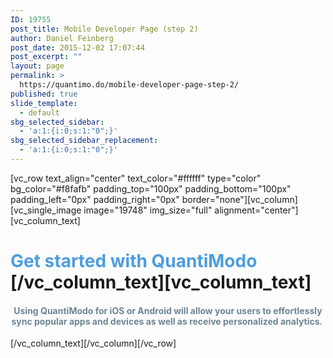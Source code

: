```yaml
---
ID: 19755
post_title: Mobile Developer Page (step 2)
author: Daniel Feinberg
post_date: 2015-12-02 17:07:44
post_excerpt: ""
layout: page
permalink: >
  https://quantimo.do/mobile-developer-page-step-2/
published: true
slide_template:
  - default
sbg_selected_sidebar:
  - 'a:1:{i:0;s:1:"0";}'
sbg_selected_sidebar_replacement:
  - 'a:1:{i:0;s:1:"0";}'
---
```

[vc_row text_align="center" text_color="#ffffff" type="color" bg_color="#f8fafb" padding_top="100px" padding_bottom="100px" padding_left="0px" padding_right="0px" border="none"][vc_column][vc_single_image image="19748" img_size="full" alignment="center"][vc_column_text] 
# **<span style="color: #4d9de0;">Get started with QuantiModo</span>** [/vc_column_text][vc_column_text] 

<div class="options__heading__text">
  <h4 style="text-align: center;">
    <span style="color: #6e8593;">Using QuantiModo for iOS or Android will allow your users to effortlessly sync popular apps and devices as well as receive personalized analytics. </span>
  </h4>
</div> [/vc_column_text][/vc_column][/vc_row]